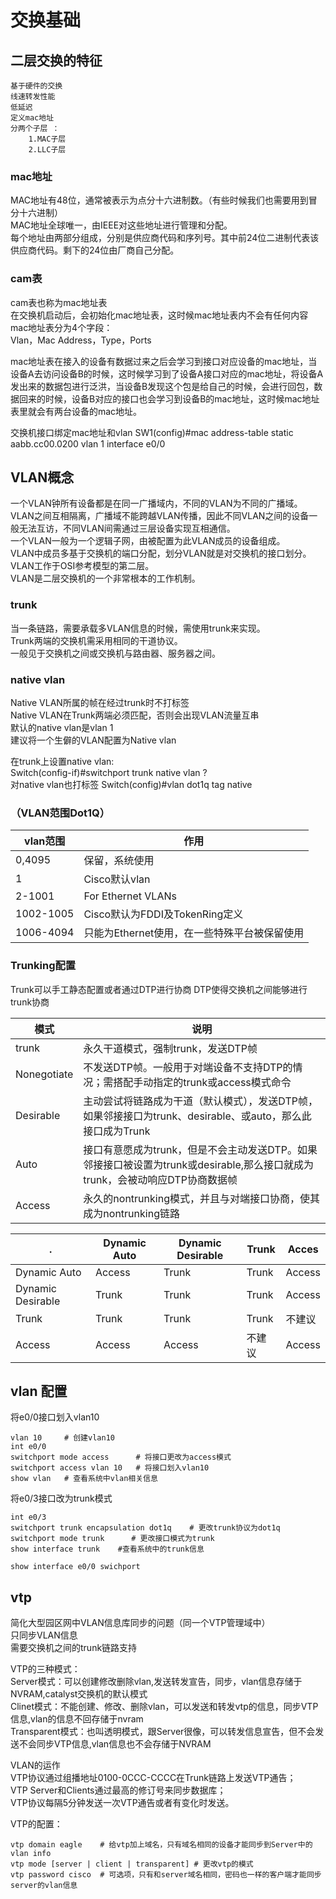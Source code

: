 # 交换基础

## 二层交换的特征

    基于硬件的交换  
    线速转发性能  
    低延迟  
    定义mac地址  
    分两个子层 ：  
        1.MAC子层  
        2.LLC子层  

### mac地址

MAC地址有48位，通常被表示为点分十六进制数。（有些时候我们也需要用到冒分十六进制）  
MAC地址全球唯一，由IEEE对这些地址进行管理和分配。  
每个地址由两部分组成，分别是供应商代码和序列号。其中前24位二进制代表该供应商代码。剩下的24位由厂商自己分配。  

### cam表

cam表也称为mac地址表  
在交换机启动后，会初始化mac地址表，这时候mac地址表内不会有任何内容  
mac地址表分为4个字段：  
Vlan，Mac Address，Type，Ports  

mac地址表在接入的设备有数据过来之后会学习到接口对应设备的mac地址，当设备A去访问设备B的时候，这时候学习到了设备A接口对应的mac地址，将设备A发出来的数据包进行泛洪，当设备B发现这个包是给自己的时候，会进行回包，数据回来的时候，设备B对应的接口也会学习到设备B的mac地址，这时候mac地址表里就会有两台设备的mac地址。  

交换机接口绑定mac地址和vlan
SW1(config)#mac address-table static aabb.cc00.0200 vlan 1 interface e0/0

## VLAN概念

一个VLAN钟所有设备都是在同一广播域内，不同的VLAN为不同的广播域。  
VLAN之间互相隔离，广播域不能跨越VLAN传播，因此不同VLAN之间的设备一般无法互访，不同VLAN间需通过三层设备实现互相通信。  
一个VLAN一般为一个逻辑子网，由被配置为此VLAN成员的设备组成。  
VLAN中成员多基于交换机的端口分配，划分VLAN就是对交换机的接口划分。  
VLAN工作于OSI参考模型的第二层。  
VLAN是二层交换机的一个非常根本的工作机制。  

### trunk

当一条链路，需要承载多VLAN信息的时候，需使用trunk来实现。  
Trunk两端的交换机需采用相同的干道协议。  
一般见于交换机之间或交换机与路由器、服务器之间。  

### native vlan

Native VLAN所属的帧在经过trunk时不打标签  
Native VLAN在Trunk两端必须匹配，否则会出现VLAN流量互串  
默认的native vlan是vlan 1  
建议将一个生僻的VLAN配置为Native vlan  

在trunk上设置native vlan:  
Switch(config-if)#switchport trunk native vlan ?  
对native vlan也打标签
Switch(config)#vlan dot1q tag native

### （VLAN范围Dot1Q）

vlan范围 | 作用
---------|----------
 0,4095 | 保留，系统使用
 1 |  Cisco默认vlan
 2-1001 | For Ethernet VLANs
1002-1005 | Cisco默认为FDDI及TokenRing定义
1006-4094 | 只能为Ethernet使用，在一些特殊平台被保留使用

### Trunking配置

Trunk可以手工静态配置或者通过DTP进行协商
DTP使得交换机之间能够进行trunk协商

模式 | 说明
-------|--------
trunk | 永久干道模式，强制trunk，发送DTP帧
Nonegotiate | 不发送DTP帧。一般用于对端设备不支持DTP的情况；需搭配手动指定的trunk或access模式命令
Desirable | 主动尝试将链路成为干道（默认模式），发送DTP帧，如果邻接接口为trunk、desirable、或auto，那么此接口成为Trunk
Auto | 接口有意愿成为trunk，但是不会主动发送DTP。如果邻接接口被设置为trunk或desirable,那么接口就成为trunk，会被动响应DTP协商数据帧
Access | 永久的nontrunking模式，并且与对端接口协商，使其成为nontrunking链路

.|Dynamic Auto | Dynamic Desirable | Trunk | Acces
-|-|-|-|-
Dynamic Auto | Access | Trunk | Trunk | Access
Dynamic Desirable | Trunk | Trunk |Trunk | Access
Trunk | Trunk | Trunk | Trunk | 不建议
Access | Access | Access | 不建议 | Access

## vlan 配置

将e0/0接口划入vlan10

    vlan 10     # 创建vlan10
    int e0/0
    switchport mode access      # 将接口更改为access模式
    switchport access vlan 10   # 将接口划入vlan10
    show vlan   # 查看系统中vlan相关信息

将e0/3接口改为trunk模式

    int e0/3
    switchport trunk encapsulation dot1q    # 更改trunk协议为dot1q
    switchport mode trunk      # 更改接口模式为trunk
    show interface trunk    #查看系统中的trunk信息

    show interface e0/0 swichport

## vtp

简化大型园区网中VLAN信息库同步的问题（同一个VTP管理域中）  
只同步VLAN信息  
需要交换机之间的trunk链路支持  

VTP的三种模式：  
Server模式：可以创建修改删除vlan,发送转发宣告，同步，vlan信息存储于NVRAM,catalyst交换机的默认模式  
Clinet模式：不能创建、修改、删除vlan，可以发送和转发vtp的信息，同步VTP信息,vlan的信息不回存储于nvram  
Transparent模式：也叫透明模式，跟Server很像，可以转发信息宣告，但不会发送不会同步VTP信息,vlan信息也不会存储于NVRAM

VLAN的运作  
VTP协议通过组播地址0100-0CCC-CCCC在Trunk链路上发送VTP通告；  
VTP Server和Clients通过最高的修订号来同步数据库；  
VTP协议每隔5分钟发送一次VTP通告或者有变化时发送。  

VTP的配置：  

    vtp domain eagle    # 给vtp加上域名，只有域名相同的设备才能同步到Server中的vlan info  
    vtp mode [server | client | transparent] # 更改vtp的模式  
    vtp password cisco  # 可选项，只有和server域名相同，密码也一样的客户端才能同步server的vlan信息  